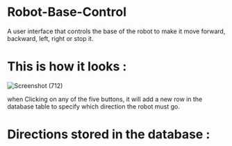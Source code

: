 # Robot-Base-Control
 A user interface that controls the base of the robot to make it move forward, backward, left, right or stop it.
# This is how it looks :
![Screenshot (712)](https://user-images.githubusercontent.com/65510649/123106492-55a87c00-d441-11eb-800e-14fa9a89a54a.png)


when Clicking on any of the five buttons, it will add a new row in the database table to specify which direction the robot must go.
# Directions stored in the database : 
